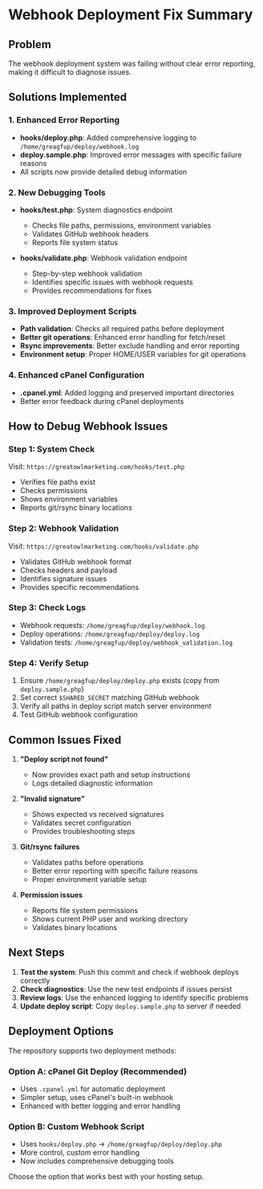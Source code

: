 # Webhook Deployment Fix Summary

## Problem
The webhook deployment system was failing without clear error reporting, making it difficult to diagnose issues.

## Solutions Implemented

### 1. Enhanced Error Reporting
- **hooks/deploy.php**: Added comprehensive logging to `/home/greagfup/deploy/webhook.log`
- **deploy.sample.php**: Improved error messages with specific failure reasons
- All scripts now provide detailed debug information

### 2. New Debugging Tools
- **hooks/test.php**: System diagnostics endpoint
  - Checks file paths, permissions, environment variables
  - Validates GitHub webhook headers
  - Reports file system status
  
- **hooks/validate.php**: Webhook validation endpoint  
  - Step-by-step webhook validation
  - Identifies specific issues with webhook requests
  - Provides recommendations for fixes

### 3. Improved Deployment Scripts
- **Path validation**: Checks all required paths before deployment
- **Better git operations**: Enhanced error handling for fetch/reset
- **Rsync improvements**: Better exclude handling and error reporting
- **Environment setup**: Proper HOME/USER variables for git operations

### 4. Enhanced cPanel Configuration
- **.cpanel.yml**: Added logging and preserved important directories
- Better error feedback during cPanel deployments

## How to Debug Webhook Issues

### Step 1: System Check
Visit: `https://greatowlmarketing.com/hooks/test.php`
- Verifies file paths exist
- Checks permissions
- Shows environment variables
- Reports git/rsync binary locations

### Step 2: Webhook Validation  
Visit: `https://greatowlmarketing.com/hooks/validate.php`
- Validates GitHub webhook format
- Checks headers and payload
- Identifies signature issues
- Provides specific recommendations

### Step 3: Check Logs
- Webhook requests: `/home/greagfup/deploy/webhook.log`
- Deploy operations: `/home/greagfup/deploy/deploy.log`  
- Validation tests: `/home/greagfup/deploy/webhook_validation.log`

### Step 4: Verify Setup
1. Ensure `/home/greagfup/deploy/deploy.php` exists (copy from `deploy.sample.php`)
2. Set correct `$SHARED_SECRET` matching GitHub webhook
3. Verify all paths in deploy script match server environment
4. Test GitHub webhook configuration

## Common Issues Fixed

1. **"Deploy script not found"**
   - Now provides exact path and setup instructions
   - Logs detailed diagnostic information

2. **"Invalid signature"**  
   - Shows expected vs received signatures
   - Validates secret configuration
   - Provides troubleshooting steps

3. **Git/rsync failures**
   - Validates paths before operations
   - Better error reporting with specific failure reasons
   - Proper environment variable setup

4. **Permission issues**
   - Reports file system permissions
   - Shows current PHP user and working directory
   - Validates binary locations

## Next Steps

1. **Test the system**: Push this commit and check if webhook deploys correctly
2. **Check diagnostics**: Use the new test endpoints if issues persist  
3. **Review logs**: Use the enhanced logging to identify specific problems
4. **Update deploy script**: Copy `deploy.sample.php` to server if needed

## Deployment Options

The repository supports two deployment methods:

### Option A: cPanel Git Deploy (Recommended)
- Uses `.cpanel.yml` for automatic deployment
- Simpler setup, uses cPanel's built-in webhook
- Enhanced with better logging and error handling

### Option B: Custom Webhook Script
- Uses `hooks/deploy.php` → `/home/greagfup/deploy/deploy.php`
- More control, custom error handling
- Now includes comprehensive debugging tools

Choose the option that works best with your hosting setup.